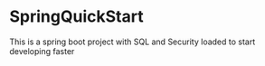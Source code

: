 # SpringQuickStart
This is a spring boot project with SQL and Security loaded to start developing faster 
